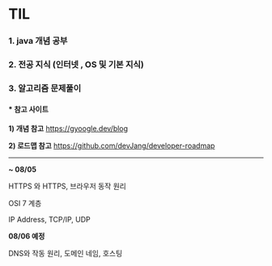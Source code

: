 # TIL

### 1. java 개념 공부

### 2. 전공 지식 (인터넷 , OS 및 기본 지식)

### 3. 알고리즘 문제풀이



#### * 참고 사이트

**1) 개념 참고** https://gyoogle.dev/blog

**2) 로드맵 참고** https://github.com/devJang/developer-roadmap



------------------------------------------------------------------------------------------------------------------------------------------------------

**~ 08/05**

HTTPS 와 HTTPS, 브라우저 동작 원리

OSI 7 계층

IP Address, TCP/IP, UDP

**08/06 예정**

DNS와 작동 원리, 도메인 네임, 호스팅